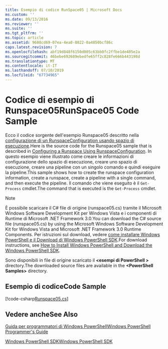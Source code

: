 ```yaml
---
title: Esempio di codice RunSpace05 | Microsoft Docs
ms.custom: ''
ms.date: 09/13/2016
ms.reviewer: ''
ms.suite: ''
ms.tgt_pltfrm: ''
ms.topic: article
ms.assetid: 9688cd69-07ea-4ea0-8822-0a4850bcf86c
caps.latest.revision: 7
ms.openlocfilehash: abf19d848f6150d005c63bb0fc2ffbe1de405e2a
ms.sourcegitcommit: 46bebe692689ebedfe65ff2c828fe666b443198d
ms.translationtype: MT
ms.contentlocale: it-IT
ms.lasthandoff: 07/10/2019
ms.locfileid: "67734965"
---
```

# <a name="runspace05-code-sample"></a><span data-ttu-id="01003-102">Codice di esempio di Runspace05</span><span class="sxs-lookup"><span data-stu-id="01003-102">RunSpace05 Code Sample</span></span>

<span data-ttu-id="01003-103">Ecco il codice sorgente dell'esempio Runspace05 descritto nella [configurazione di un RunspaceConfiguration usando spazio di esecuzione](https://msdn.microsoft.com/en-us/42681d19-2d05-4975-befd-afb1990e79b2).</span><span class="sxs-lookup"><span data-stu-id="01003-103">Here is the source code for the Runspace05 sample that is described in [Configuring a Runspace Using RunspaceConfiguration](https://msdn.microsoft.com/en-us/42681d19-2d05-4975-befd-afb1990e79b2).</span></span> <span data-ttu-id="01003-104">In questo esempio viene illustrato come creare le informazioni di configurazione dello spazio di esecuzione, creare uno spazio di esecuzione, creare una pipeline con un singolo comando e quindi eseguire la pipeline.</span><span class="sxs-lookup"><span data-stu-id="01003-104">This sample shows how to create the runspace configuration information, create a runspace, create a pipeline with a single command, and then execute the pipeline.</span></span> <span data-ttu-id="01003-105">Il comando che viene eseguito è il `Get-Process` cmdlet.</span><span class="sxs-lookup"><span data-stu-id="01003-105">The command that is executed is the `Get-Process` cmdlet.</span></span>

> [!NOTE]
> <span data-ttu-id="01003-106">È possibile scaricare il C# file di origine (runspace05.cs) tramite il Microsoft Windows Software Development Kit per Windows Vista e i componenti di Runtime di Microsoft .NET Framework 3.0.</span><span class="sxs-lookup"><span data-stu-id="01003-106">You can download the C# source file (runspace05.cs) by using the Microsoft Windows Software Development Kit for Windows Vista and Microsoft .NET Framework 3.0 Runtime Components.</span></span> <span data-ttu-id="01003-107">Per istruzioni sul download, vedere [come installare Windows PowerShell e il Download di Windows PowerShell SDK](/powershell/developer/installing-the-windows-powershell-sdk).</span><span class="sxs-lookup"><span data-stu-id="01003-107">For download instructions, see [How to Install Windows PowerShell and Download the Windows PowerShell SDK](/powershell/developer/installing-the-windows-powershell-sdk).</span></span>
>
> <span data-ttu-id="01003-108">Sono disponibili in file di origine scaricato il  **\<esempi di PowerShell >** directory.</span><span class="sxs-lookup"><span data-stu-id="01003-108">The downloaded source files are available in the **\<PowerShell Samples>** directory.</span></span>

## <a name="code-sample"></a><span data-ttu-id="01003-109">Esempio di codice</span><span class="sxs-lookup"><span data-stu-id="01003-109">Code Sample</span></span>

[!code-csharp[Runspace05.cs](../../powershell-sdk-samples/SDK-2.0/csharp/Runspace05/Runspace05.cs#L11-L86 "Runspace05.cs")]

## <a name="see-also"></a><span data-ttu-id="01003-110">Vedere anche</span><span class="sxs-lookup"><span data-stu-id="01003-110">See Also</span></span>

[<span data-ttu-id="01003-111">Guida per programmatori di Windows PowerShell</span><span class="sxs-lookup"><span data-stu-id="01003-111">Windows PowerShell Programmer's Guide</span></span>](./windows-powershell-programmer-s-guide.md)

[<span data-ttu-id="01003-112">Windows PowerShell SDK</span><span class="sxs-lookup"><span data-stu-id="01003-112">Windows PowerShell SDK</span></span>](../windows-powershell-reference.md)